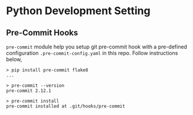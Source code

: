 # Python Development Setting

## Pre-Commit Hooks

`pre-commit` module help you setup git pre-commit hook with a pre-defined configuration `.pre-commit-config.yaml` in this repo. Follow instructions below,

```
> pip install pre-commit flake8
...

> pre-commit --version
pre-commit 2.12.1

> pre-commit install
pre-commit installed at .git/hooks/pre-commit
```
